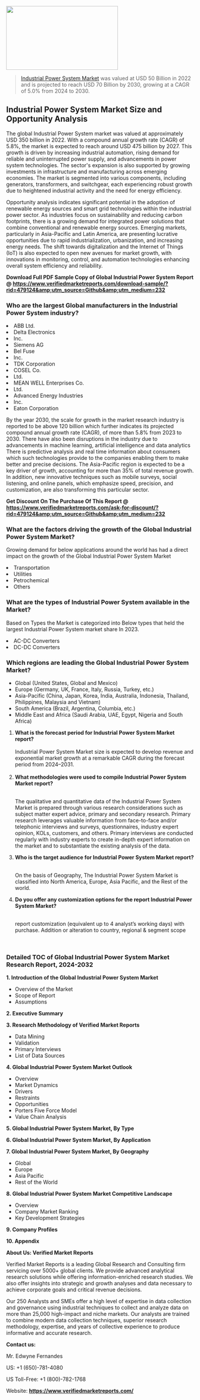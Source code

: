 
<img src="https://ffe5etoiles.com/wp-content/uploads/2024/12/MST1-300x171.png" alt="" width="300" height="171" class="alignnone size-medium wp-image-20088" /><blockquote><p><p><a href="https://www.verifiedmarketreports.com/download-sample/?rid=479124&utm_source=Github&utm_medium=232" target="_blank">Industrial Power System Market</a> was valued at USD 50 Billion in 2022 and is projected to reach USD 70 Billion by 2030, growing at a CAGR of 5.0% from 2024 to 2030.</p></blockquote><p><h2>Industrial Power System Market Size and Opportunity Analysis</h2> <p>The global Industrial Power System market was valued at approximately USD 350 billion in 2022. With a compound annual growth rate (CAGR) of 5.8%, the market is expected to reach around USD 475 billion by 2027. This growth is driven by increasing industrial automation, rising demand for reliable and uninterrupted power supply, and advancements in power system technologies. The sector's expansion is also supported by growing investments in infrastructure and manufacturing across emerging economies. The market is segmented into various components, including generators, transformers, and switchgear, each experiencing robust growth due to heightened industrial activity and the need for energy efficiency.</p> <p>Opportunity analysis indicates significant potential in the adoption of renewable energy sources and smart grid technologies within the industrial power sector. As industries focus on sustainability and reducing carbon footprints, there is a growing demand for integrated power solutions that combine conventional and renewable energy sources. Emerging markets, particularly in Asia-Pacific and Latin America, are presenting lucrative opportunities due to rapid industrialization, urbanization, and increasing energy needs. The shift towards digitalization and the Internet of Things (IoT) is also expected to open new avenues for market growth, with innovations in monitoring, control, and automation technologies enhancing overall system efficiency and reliability.</p> </p><p class=""><strong>Download Full PDF Sample Copy of Global Industrial Power System Report @ <a href="https://www.verifiedmarketreports.com/download-sample/?rid=479124&amp;utm_source=Github&amp;utm_medium=232" target="_blank">https://www.verifiedmarketreports.com/download-sample/?rid=479124&amp;utm_source=Github&amp;utm_medium=232</a></strong></p><h3 id="" class="">Who are the largest Global manufacturers in the Industrial Power System industry?</h3><p><li>ABB Ltd.</li><li> Delta Electronics</li><li> Inc.</li><li> Siemens AG</li><li> Bel Fuse</li><li> Inc.</li><li> TDK Corporation</li><li> COSEL Co.</li><li> Ltd.</li><li> MEAN WELL Enterprises Co.</li><li> Ltd.</li><li> Advanced Energy Industries</li><li> Inc.</li><li> Eaton Corporation</li></p><div class=""><div class="" dir="" data-message-author-role="" data-message-id="" data-message-model-slug=""><div class=""><div class=""><div class=""><div class="" dir="" data-message-author-role="" data-message-id="" data-message-model-slug=""><div class=""><div class=""><p>By the year 2030, the scale for growth in the market research industry is reported to be above 120 billion which further indicates its projected compound annual growth rate (CAGR), of more than 5.8% from 2023 to 2030. There have also been disruptions in the industry due to advancements in machine learning, artificial intelligence and data analytics There is predictive analysis and real time information about consumers which such technologies provide to the companies enabling them to make better and precise decisions. The Asia-Pacific region is expected to be a key driver of growth, accounting for more than 35% of total revenue growth. In addition, new innovative techniques such as mobile surveys, social listening, and online panels, which emphasize speed, precision, and customization, are also transforming this particular sector.</p><p><strong>Get Discount On The Purchase Of This Report @&nbsp; <a href="https://www.verifiedmarketreports.com/ask-for-discount/?rid=479124&amp;utm_source=Github&amp;utm_medium=232" target="_blank">https://www.verifiedmarketreports.com/ask-for-discount/?rid=479124&amp;utm_source=Github&amp;utm_medium=232</a></strong></p></div></div></div></div></div></div></div></div><h3 id="" class="">What are the factors driving the growth of the Global Industrial Power System Market?</h3><p id="" class="">Growing demand for below applications around the world has had a direct impact on the growth of the Global Industrial Power System Market</p><p id="" class=""><li>Transportation</li><li> Utilities</li><li> Petrochemical</li><li> Others</li></p><h3 id="" class="">What are the types of Industrial Power System available in the Market?</h3><p id="" class="">Based on Types the Market is categorized into Below types that held the largest Industrial Power System market share In 2023.</p><p id="" class=""><li>AC-DC Converters</li><li> DC-DC Converters</li></p><h3 id="" class="">Which regions are leading the Global Industrial Power System Market?</h3><ul><li>Global (United States, Global and Mexico)</li><li>Europe (Germany, UK, France, Italy, Russia, Turkey, etc.)</li><li>Asia-Pacific (China, Japan, Korea, India, Australia, Indonesia, Thailand, Philippines, Malaysia and Vietnam)</li><li>South America (Brazil, Argentina, Columbia, etc.)</li><li>Middle East and Africa (Saudi Arabia, UAE, Egypt, Nigeria and South Africa)</li></ul><p><ol><li><strong>What is the forecast period for Industrial Power System Market report?<br /></strong><br /><span data-sheets-root="1" data-sheets-value="{&quot;1&quot;:2,&quot;2&quot;:&quot;XXXX size is expected to develop revenue and exponential market growth at a remarkable CAGR during the forecast period from 2024&ndash;2030.&quot;}" data-sheets-userformat="{&quot;2&quot;:12674,&quot;4&quot;:{&quot;1&quot;:2,&quot;2&quot;:16776960},&quot;10&quot;:2,&quot;11&quot;:0,&quot;15&quot;:&quot;Arial&quot;,&quot;16&quot;:12}">Industrial Power System Market size is expected to develop revenue and exponential market growth at a remarkable CAGR during the forecast period from 2024&ndash;2031.</span><br /><br /></li><li><strong>What methodologies were used to compile Industrial Power System Market report?<br /><br /></strong><p>The qualitative and quantitative data of the&nbsp;Industrial Power System Market is prepared through various research considerations such as subject matter expert advice, primary and secondary research. Primary research leverages valuable information from face-to-face and/or telephonic interviews and surveys, questionnaires, industry expert opinion, KOLs, customers, and others. Primary interviews are conducted regularly with industry experts to create in-depth expert information on the market and to substantiate the existing analysis of the data.&nbsp;</p></li><li><strong>Who is the target audience for Industrial Power System Market report?<br /><br /></strong><p>On the basis of Geography, The&nbsp;Industrial Power System Market is classified into North America, Europe, Asia Pacific, and the Rest of the world.</p></li><li><strong>Do you offer any customization options for the report Industrial Power System Market?<br /><br /></strong><p>report customization (equivalent up to 4 analyst&rsquo;s working days) with purchase. Addition or alteration to country, regional &amp; segment scope</p><p>&nbsp;</p></li></ol></p><h3 id="" class="">Detailed TOC of Global Industrial Power System Market Research Report, 2024-2032</h3><p id="" class=""><strong>1. Introduction of the Global Industrial Power System Market</strong></p><ul><li>Overview of the Market</li><li>Scope of Report</li><li>Assumptions</li></ul><p id="" class=""><strong>2. Executive Summary</strong></p><p id="" class=""><strong>3. Research Methodology of&nbsp;Verified Market Reports</strong></p><ul><li>Data Mining</li><li>Validation</li><li>Primary Interviews</li><li>List of Data Sources</li></ul><p id="" class=""><strong>4. Global Industrial Power System Market Outlook</strong></p><ul><li>Overview</li><li>Market Dynamics</li><li>Drivers</li><li>Restraints</li><li>Opportunities</li><li>Porters Five Force Model</li><li>Value Chain Analysis</li></ul><p id="" class=""><strong>5. Global Industrial Power System Market, By&nbsp;Type</strong></p><p id="" class=""><strong>6. Global Industrial Power System Market, By Application</strong></p><p id="" class=""><strong>7. Global Industrial Power System Market, By Geography</strong></p><ul><li>Global</li><li>Europe</li><li>Asia Pacific</li><li>Rest of the World</li></ul><p id="" class=""><strong>8. Global Industrial Power System Market Competitive Landscape</strong></p><ul><li>Overview</li><li>Company Market Ranking</li><li>Key Development Strategies</li></ul><p id="" class=""><strong>9. Company Profiles</strong></p><p id="" class=""><strong>10. Appendix</strong></p><p id="" class=""><strong>About Us: Verified Market Reports</strong></p><p id="" class="">Verified Market Reports is a leading Global Research and Consulting firm servicing over 5000+ global clients. We provide advanced analytical research solutions while offering information-enriched research studies. We also offer insights into strategic and growth analyses and data necessary to achieve corporate goals and critical revenue decisions.</p><p id="" class="">Our 250 Analysts and SMEs offer a high level of expertise in data collection and governance using industrial techniques to collect and analyze data on more than 25,000 high-impact and niche markets. Our analysts are trained to combine modern data collection techniques, superior research methodology, expertise, and years of collective experience to produce informative and accurate research.</p><p id="" class=""><strong>Contact us:</strong></p><p id="" class="">Mr. Edwyne Fernandes</p><p id="" class="">US: +1 (650)-781-4080</p><p id="" class="">US Toll-Free: +1 (800)-782-1768</p><p id="" class="">Website: <a target="" data-test-app-aware-link=""><strong>https://www.verifiedmarketreports.com/</strong></a></p>
